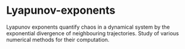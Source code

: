 # Lyapunov-exponents
Lyapunov exponents quantify chaos in a dynamical system by the exponential divergence of neighbouring trajectories. Study of various numerical methods for their computation.
